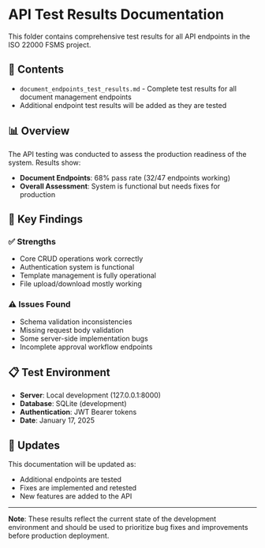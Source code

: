 # API Test Results Documentation

This folder contains comprehensive test results for all API endpoints in the ISO 22000 FSMS project.

## 📁 Contents

- `document_endpoints_test_results.md` - Complete test results for all document management endpoints
- Additional endpoint test results will be added as they are tested

## 📊 Overview

The API testing was conducted to assess the production readiness of the system. Results show:

- **Document Endpoints**: 68% pass rate (32/47 endpoints working)
- **Overall Assessment**: System is functional but needs fixes for production

## 🎯 Key Findings

### ✅ Strengths
- Core CRUD operations work correctly
- Authentication system is functional
- Template management is fully operational
- File upload/download mostly working

### ⚠️ Issues Found
- Schema validation inconsistencies
- Missing request body validation
- Some server-side implementation bugs
- Incomplete approval workflow endpoints

## 📋 Test Environment

- **Server**: Local development (127.0.0.1:8000)
- **Database**: SQLite (development)
- **Authentication**: JWT Bearer tokens
- **Date**: January 17, 2025

## 🔄 Updates

This documentation will be updated as:
- Additional endpoints are tested
- Fixes are implemented and retested
- New features are added to the API

---

**Note**: These results reflect the current state of the development environment and should be used to prioritize bug fixes and improvements before production deployment.


